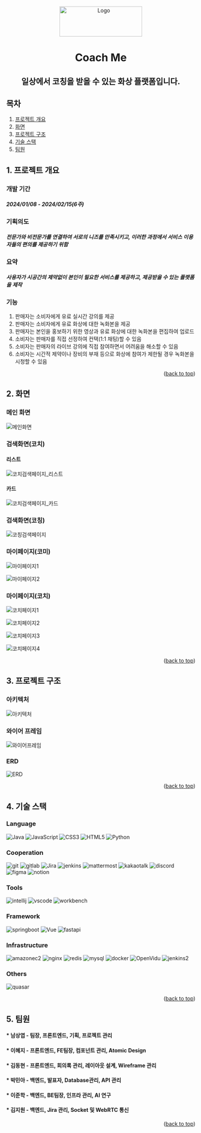 <!-- Improved compatibility of back to top link: See: https://github.com/othneildrew/Best-README-Template/pull/73 -->

<a name="readme-top"></a>

<!--
*** Thanks for checking out the Best-README-Template. If you have a suggestion
*** that would make this better, please fork the repo and create a pull request
*** or simply open an issue with the tag "enhancement".
*** Don't forget to give the project a star!
*** Thanks again! Now go create something AMAZING! :D
-->

<!-- PROJECT SHIELDS -->
<!--
*** I'm using markdown "reference style" links for readability.
*** Reference links are enclosed in brackets [ ] instead of parentheses ( ).
*** See the bottom of this document for the declaration of the reference variables
*** for contributors-url, forks-url, etc. This is an optional, concise syntax you may use.
*** https://www.markdownguide.org/basic-syntax/#reference-style-links
-->

<!-- PROJECT LOGO -->
<br />
<div align="center">
  <a>
    <img src="https://velog.velcdn.com/images/lee02g29/post/cb5b3090-8f59-438d-8cfd-49959d5fb2ad/image.png" alt="Logo" width="220" height="80">
  </a>

<h1 align="center">Coach Me</h1>

  <h2 align="center">
    일상에서 코칭을 받을 수 있는 화상 플랫폼입니다.
    <br />
  </h2>
</div>

<!-- TABLE OF CONTENTS -->

## 목차

1. [프로젝트 개요](#1-프로젝트-개요)
2. [화면](#2-화면)
3. [프로젝트 구조](#3-프로젝트-구조)
4. [기술 스택](#4-기술-스택)
5. [팀원](#5-팀원)

<!-- 프로젝트 개요 -->

## 1. 프로젝트 개요

### 개발 기간

##### 2024/01/08 - 2024/02/15(6주)

### 기획의도

##### 전문가와 비전문가를 연결하여 서로의 니즈를 만족시키고, 이러한 과정에서 서비스 이용자들의 편의를 제공하기 위함

### 요약

##### 사용자가 시공간의 제약없이 본인이 필요한 서비스를 제공하고, 제공받을 수 있는 플랫폼을 제작

### 기능

1. 판매자는 소비자에게 유료 실시간 강의를 제공
2. 판매자는 소비자에게 유료 화상에 대한 녹화본을 제공
3. 판매자는 본인을 홍보하기 위한 영상과 유료 화상에 대한 녹화본을 편집하여 업로드
4. 소비자는 판매자를 직접 선정하여 컨택(1:1 채팅)할 수 있음
5. 소비자는 판매자의 라이브 강의에 직접 참여하면서 어려움을 해소할 수 있음
6. 소비자는 시간적 제약이나 장비의 부재 등으로 화상에 참여가 제한될 경우 녹화본을 시청할 수 있음

<p align="right">(<a href="#readme-top">back to top</a>)</p>

<!-- 화면 -->

## 2. 화면

### 메인 화면

![메인화면](/uploads/9d1d63c380832752b83b50b8fea6abea/메인화면.JPG)

### 검색화면(코치)

#### 리스트

![코치검색페이지_리스트](/uploads/0c838c813549069e6dc336861d4bd57a/코치검색페이지_리스트.JPG)

#### 카드

![코치검색페이지_카드](/uploads/e05882f959964ed7f2fe7118f6c24bfe/코치검색페이지_카드.JPG)

### 검색화면(코칭)

![코칭검색페이지](/uploads/1c317472ef49e915d2fc664e62f4dce9/코칭검색페이지.JPG)

### 마이페이지(코미)

![마이페이지1](/uploads/13da3d54df69cb16aab53be33db14142/마이페이지1.JPG)

![마이페이지2](/uploads/b8f4d8f8f2d3e0b86f6d2588e63588fd/마이페이지2.JPG)

### 마이페이지(코치)

![코치페이지1](/uploads/fcbfe506b65bf83cc7d84d5ab9ed08ac/코치페이지1.JPG)

![코치페이지2](/uploads/55bd09bad42a7872f1cc4a7eec205c67/코치페이지2.JPG)

![코치페이지3](/uploads/152cc8f93b2fdc31d23396021438d325/코치페이지3.JPG)

![코치페이지4](/uploads/ad3fe2334d515906a1ee1a24fb06307c/코치페이지4.JPG)

<p align="right">(<a href="#readme-top">back to top</a>)</p>

<!-- structure -->

## 3. 프로젝트 구조

### 아키텍처

![아키텍처](/uploads/da2c256d1e7aad7633eb2fa5eb9ce7b9/architecture.png)

### 와이어 프레임

![와이어프레임](/uploads/c9d8d4ae383907b1f05be185a91a3765/와이어프레임.png)

### ERD

![ERD](/uploads/3bbcfcd638983d15a1a996ae38dfc333/live_coaching.png)

<p align="right">(<a href="#readme-top">back to top</a>)</p>

<!-- 기술스택 -->

## 4. 기술 스택

### Language

![Java][Java] ![JavaScript][JavaScript] ![CSS3][CSS3] ![HTML5][HTML5] ![Python][Python]

### Cooperation

![git][git] ![gitlab][gitlab] ![Jira][Jira] ![jenkins][jenkins] ![mattermost][mattermost] ![kakaotalk][kakaotalk] ![discord][discord] ![figma][figma] ![notion][notion]

### Tools

![intellij][intellij] ![vscode][vscode] ![workbench][workbench]

### Framework

![springboot][springboot] ![Vue][Vue.js] ![fastapi][fastapi]

### Infrastructure

![amazonec2][amazonec2] ![nginx][nginx] ![redis][redis] ![mysql][mysql] ![docker][docker] ![OpenVidu][OpenVidu] ![jenkins2][jenkins2]

### Others

![quasar][quasar]

<p align="right">(<a href="#readme-top">back to top</a>)</p>

<!-- 팀원 -->

## 5. 팀원

#### \* 남상엽 - 팀장, 프론트엔드, 기획, 프로젝트 관리

#### \* 이혜지 - 프론트엔드, FE팀장, 컴포넌트 관리, Atomic Design

#### \* 김동현 - 프론트엔드, 회의록 관리, 레이아웃 설계, Wireframe 관리

#### \* 박민아 - 백엔드, 발표자, Database관리, API 관리

#### \* 이준학 - 백엔드, BE팀장, 인프라 관리, AI 연구

#### \* 김지원 - 백엔드, Jira 관리, Socket 및 WebRTC 통신

<p align="right">(<a href="#readme-top">back to top</a>)</p>

<!-- MARKDOWN LINKS & IMAGES -->
<!-- https://www.markdownguide.org/basic-syntax/#reference-style-links -->

[Java]: https://img.shields.io/badge/Java-000000?style=for-the-badge&logo=java&logoColor=white
[JavaScript]: https://img.shields.io/badge/JavaScript-F7DF1E?style=for-the-badge&logo=JavaScript&logoColor=white
[CSS3]: https://img.shields.io/badge/CSS3-1572B6?style=for-the-badge&logo=CSS3&logoColor=white
[HTML5]: https://img.shields.io/badge/HTML5-E34F26?style=for-the-badge&logo=HTML5&logoColor=white
[Python]: https://img.shields.io/badge/Python-3776AB?style=for-the-badge&logo=python&logoColor=white
[git]: https://img.shields.io/badge/git-F05032?style=for-the-badge&logo=git&logoColor=white
[gitlab]: https://img.shields.io/badge/gitlab-FC6D26?style=for-the-badge&logo=gitlab&logoColor=white
[Jira]: https://img.shields.io/badge/Jira-0052CC?style=for-the-badge&logo=jirasoftware&logoColor=white
[jenkins]: https://img.shields.io/badge/jenkins-D24939?style=for-the-badge&logo=jenkins&logoColor=white
[mattermost]: https://img.shields.io/badge/mattermost-0058CC?style=for-the-badge&logo=mattermost&logoColor=white
[kakaotalk]: https://img.shields.io/badge/kakaotalk-FFCD00?style=for-the-badge&logo=kakaotalk&logoColor=white
[discord]: https://img.shields.io/badge/discord-5865F2?style=for-the-badge&logo=discord&logoColor=white
[figma]: https://img.shields.io/badge/figma-F24E1E?style=for-the-badge&logo=figma&logoColor=white
[notion]: https://img.shields.io/badge/notion-000000?style=for-the-badge&logo=notion&logoColor=white
[intellij]: https://img.shields.io/badge/intellij-000000?style=for-the-badge&logo=intellijidea&logoColor=white
[vscode]: https://img.shields.io/badge/vscode-007ACC?style=for-the-badge&logo=visualstudiocode&logoColor=white
[workbench]: https://img.shields.io/badge/workbench-4479A1?style=for-the-badge&logo=mysql&logoColor=white
[springboot]: https://img.shields.io/badge/springboot-v3.1-6DB33F?style=for-the-badge&logo=springboot&logoColor=white
[Vue.js]: https://img.shields.io/badge/Vue.js-v3.4.15-35495E?style=for-the-badge&logo=vuedotjs&logoColor=4FC08D
[fastapi]: https://img.shields.io/badge/fastAPI-v0.109.0-009688?style=for-the-badge&logo=fastapi&logoColor=4FC08D
[amazonec2]: https://img.shields.io/badge/amazonec2-Ubuntu_20.04-FF9900?style=for-the-badge&logo=amazonec2&logoColor=4FC08D
[nginx]: https://img.shields.io/badge/nginx-v1.18.0-009639?style=for-the-badge&logo=nginx&logoColor=4FC08D
[redis]: https://img.shields.io/badge/redis-v5.0.7-DC382D?style=for-the-badge&logo=redis&logoColor=4FC08D
[mysql]: https://img.shields.io/badge/mysql-v8.0.36-4479A1?style=for-the-badge&logo=mysql&logoColor=white
[docker]: https://img.shields.io/badge/docker-v25.0.3-2496ED?style=for-the-badge&logo=docker&logoColor=white
[OpenVidu]: https://img.shields.io/badge/OpenVidu-v2.29.0-333333?style=for-the-badge&logo=webrtc&logoColor=white
[jenkins2]: https://img.shields.io/badge/jenkins-v2.441-D24939?style=for-the-badge&logo=jenkins&logoColor=white
[quasar]: https://img.shields.io/badge/quasar-v2.14.2-050A14?style=for-the-badge&logo=quasar&logoColor=white
